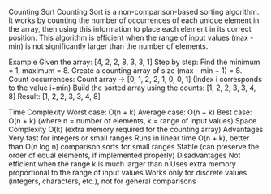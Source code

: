 Counting Sort
Counting Sort is a non-comparison-based sorting algorithm.
It works by counting the number of occurrences of each unique element in the array, then using this information to place each element in its correct position.
This algorithm is efficient when the range of input values (max - min) is not significantly larger than the number of elements.


Example
Given the array:
[4, 2, 2, 8, 3, 3, 1]
Step by step:
Find the minimum = 1, maximum = 8.
Create a counting array of size (max - min + 1) = 8.
Count occurrences:
Count array → [0, 1, 2, 2, 1, 0, 0, 1]
(Index i corresponds to the value i+min)
Build the sorted array using the counts:
[1, 2, 2, 3, 3, 4, 8]
Result:
[1, 2, 2, 3, 3, 4, 8]


Time Complexity
Worst case: O(n + k)
Average case: O(n + k)
Best case: O(n + k)
(where n = number of elements, k = range of input values)
Space Complexity
O(k) (extra memory required for the counting array)
Advantages
Very fast for integers or small ranges
Runs in linear time O(n + k), better than O(n log n) comparison sorts for small ranges
Stable (can preserve the order of equal elements, if implemented properly)
Disadvantages
Not efficient when the range k is much larger than n
Uses extra memory proportional to the range of input values
Works only for discrete values (integers, characters, etc.), not for general comparisons